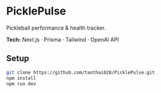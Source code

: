 # PicklePulse

Pickleball performance & health tracker.

**Tech:** Next.js · Prisma · Tailwind · OpenAI API

## Setup

```bash
git clone https://github.com/tanthai028/PicklePulse.git
npm install
npm run dev
